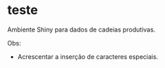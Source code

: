 # teste

Ambiente Shiny para dados de cadeias produtivas.

Obs:
- Acrescentar a inserção de caracteres especiais.


